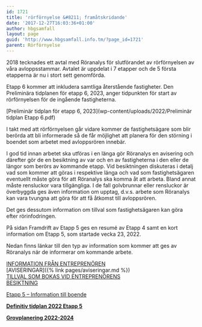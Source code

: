 ```yaml
---
id: 1721
title: 'rörförnyelse &#8211; framåtskridande'
date: '2017-12-27T16:03:36+01:00'
author: hbgsamfall
layout: page
guid: 'http://www.hbgsamfall.info.tm/?page_id=1721'
parent: Rörförnyelse
---
```


2018 tecknades ett avtal med Röranalys för slutförandet av rörförnyelsen av våra avloppsstammar. Avtalet är uppdelat i 7 etapper och de 5 första etapperna är nu i stort sett genomförda.

Etapp 6 kommer att inkludera samtliga återstående fastigheter. Den Preliminära tidplanen för etapp 6, 2023, anger tidpunkten för start av rörförnyelsen för de ingående fastigheterna. 

[Preliminär tidplan för etapp 6, 2023](wp-content/uploads/2022/Preliminär tidplan Etapp 6.pdf)  

I takt med att rörförnyelsen går vidare kommer de fastighetsägare som blir berörda att bli informerade så de får möjlighet att planera för den störning i boendet som arbetet med avloppsrören innebär.

I god tid innan arbetet ska utföras i en länga gör Röranalys en avisering och därefter gör de en besiktning av var och en av fastigheterna i den eller de längor som berörs av kommande etapp. Vid besiktningen diskuteras i detalj vad som kommer att göras i respektive länga och vad som fastighetsägaren eventuellt måste göra för att Röranalys ska komma åt att arbeta. Bland annat måste rensluckor vara tillgängliga. I de fall golvbrunnar eller rensluckor är överbyggda ges även information om upptag, d.v.s. arbete som Röranalys kan vara tvungna att göra för att få åtkomst till avloppsrören.

Det ges dessutom information om tillval som fastighetsägaren kan göra efter rörinfodringen.

På sidan Framdrift av Etapp 5 ges en resumé av Etapp 4 samt en kort information om Etapp 5, som startade vecka 23, 2022.

Nedan finns länkar till den typ av information som kommer att ges av Röranalys när de informerar om kommande arbete.

[INFORMATION FRÅN ENTREPRENÖREN](/wp-content/uploads/2018/06/stamrenoveringhässelbygårds-samfällighetsförening-folder.pdf)  
[AVISERINGAR]({% link pages/aviseringar.md %})  
[TILLVAL SOM BOKAS VID ENTREPRENÖRENS  
BESIKTNING](/wp-content/uploads/2018/06/Beställningavi.pdf)

[Etapp 5 – Information till boende](/wp-content/uploads/2022/03/Etapp-5-Information-till-boende.pdf)

**[Definitiv tidplan 2022 Etapp 5](/wp-content/uploads/2022/05/Definitiv-tidplan-2022-Etapp-5.pdf)**

**[Grovplanering 2022-2024](/wp-content/uploads/2021/02/Grovplanering-2022-2024.pdf)**
